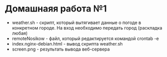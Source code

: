 # Домашнаяя работа №1

- weather.sh - скрипт, который вытягивает данные о погоде в конкретном городе. На вход необходимо передать город (раскладка любая)
- remoteNosikow - файл, который редактируется командой crontab -e
- index.nginx-debian.html - вывод скрипта weather.sh
- screen.png - результать вывода веб-сервера

